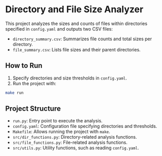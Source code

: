 # Directory and File Size Analyzer

This project analyzes the sizes and counts of files within directories specified in `config.yaml` and outputs two CSV files:

- `directory_summary.csv`: Summarizes file counts and total sizes per directory.
- `file_summary.csv`: Lists file sizes and their parent directories.

## How to Run

1. Specify directories and size thresholds in `config.yaml`.
2. Run the project with:

```bash
make run
```

## Project Structure

- `run.py`: Entry point to execute the analysis.
- `config.yaml`: Configuration file specifying directories and thresholds.
- `Makefile`: Allows running the project with `make`.
- `src/dir_functions.py`: Directory-related analysis functions.
- `src/file_functions.py`: File-related analysis functions.
- `src/utils.py`: Utility functions, such as reading `config.yaml`.
